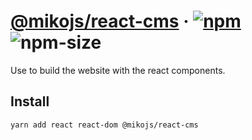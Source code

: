 # [@mikojs/react-cms][website] · <!-- badges.start -->[![npm][npm-image]][npm-link] ![npm-size][npm-size-image]

[npm-image]: https://img.shields.io/npm/v/@mikojs/react-cms.svg
[npm-link]: https://www.npmjs.com/package/@mikojs/react-cms
[npm-size-image]: https://img.shields.io/bundlephobia/minzip/@mikojs/react-cms.svg

<!-- badges.end -->

[website]: https://mikojs.github.io/core/react-dnd

Use to build the website with the react components.

## Install

```sh
yarn add react react-dom @mikojs/react-cms
```
